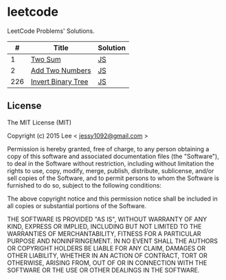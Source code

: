 leetcode
=============
LeetCode Problems' Solutions.

| # | Title | Solution |
|---|-------|----------|
| 1 | [Two Sum](https://leetcode.com/problems/two-sum/) | [JS](./javascript/1_TwoSum.js) |
| 2 | [Add Two Numbers](https://leetcode.com/problems/add-two-numbers/) | [JS](./javascript/2_AddTwoNumbers.js) |
|226| [Invert Binary Tree](https://leetcode.com/problems/two-sum/) | [JS](./javascript/226_InvertBinaryTree.js) |

## License

The MIT License (MIT)

Copyright (c) 2015 Lee  < jessy1092@gmail.com >

Permission is hereby granted, free of charge, to any person obtaining a copy of
this software and associated documentation files (the "Software"), to deal in
the Software without restriction, including without limitation the rights to
use, copy, modify, merge, publish, distribute, sublicense, and/or sell copies of
the Software, and to permit persons to whom the Software is furnished to do so,
subject to the following conditions:

The above copyright notice and this permission notice shall be included in all
copies or substantial portions of the Software.

THE SOFTWARE IS PROVIDED "AS IS", WITHOUT WARRANTY OF ANY KIND, EXPRESS OR
IMPLIED, INCLUDING BUT NOT LIMITED TO THE WARRANTIES OF MERCHANTABILITY, FITNESS
FOR A PARTICULAR PURPOSE AND NONINFRINGEMENT. IN NO EVENT SHALL THE AUTHORS OR
COPYRIGHT HOLDERS BE LIABLE FOR ANY CLAIM, DAMAGES OR OTHER LIABILITY, WHETHER
IN AN ACTION OF CONTRACT, TORT OR OTHERWISE, ARISING FROM, OUT OF OR IN
CONNECTION WITH THE SOFTWARE OR THE USE OR OTHER DEALINGS IN THE SOFTWARE.
